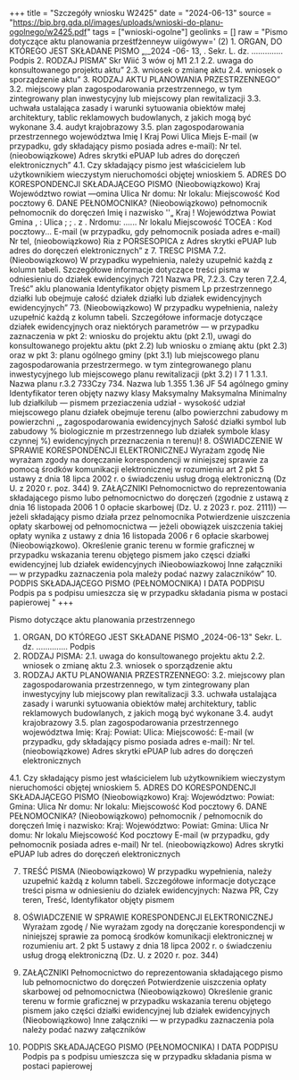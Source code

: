 +++
title = "Szczegóły wniosku W2425"
date = "2024-06-13"
source = "https://bip.brg.gda.pl/images/uploads/wnioski-do-planu-ogolnego/w2425.pdf"
tags = ["wnioski-ogolne"]
geolinks = []
raw = "Pismo dotyczące aktu planowania prześtfżenneyw uiigówyw=' (2) 1. ORGAN, DO KTÓREGO JEST SKŁADANE PISMO „,_2024 -06- 13,  . Sekr. L. dz. .............. Podpis  2. RODZAJ PISMA” Skr Wiić 3 wów oj M1 2.1 2.2. uwaga do konsultowanego projektu aktu” 2.3. wniosek o zmianę aktu 2.4. wniosek o sporządzenie aktu” 3. RODZAJ AKTU PLANOWANIA PRZESTRZENNEGO” 3.2. miejscowy plan zagospodarowania przestrzennego, w tym zintegrowany plan inwestycyjny lub miejscowy plan rewitalizacji 3.3. uchwała ustalająca zasady i warunki sytuowania obiektów małej architektury, tablic reklamowych budowlanych, z jakich mogą być wykonane 3.4. audyt krajobrazowy 3.5. plan zagospodarowania przestrzennego województwa Imię I Kraj Powi Ulica Miejs E-mail (w przypadku, gdy składający pismo posiada adres e-mail): Nr tel. (nieobowiązkowe) Adres skrytki ePUAP lub adres do doręczeń elektronicznych” 4.1. Czy składający pismo jest właścicielem lub użytkownikiem wieczystym nieruchomości objętej wnioskiem 5. ADRES DO KORESPONDENCJI SKŁADAJĄCEGO PISMO (Nieobowiązkowo) Kraj Województwo rowiat —omina Ulica Nr domu: Nr lokalu: Miejscowość Kod pocztowy 6. DANE PEŁNOMOCNIKA? (Nieobowiązkowo) pełnomocnik pełnomocnik do doręczeń Imię i nazwisko ''„ Kraj ! Województwa Powiat Gmina , : Ulica ; ; . z . Nrdomu: ...... Nr lokalu Miejscowość TOCEA : Kod pocztowy... E-mail (w przypadku, gdy pełnomocnik posiada adres e-mail) Nr tel, (nieobowiązkowo) Ria z PORSESOPICA z Adres skrytki ePUAP lub adres do doręczeń elektronicznych” z 7. TRESC PISMA 7.2. (Nieobowiązkowo) W przypadku wypełnienia, należy uzupełnić każdą z kolumn tabeli. Szczegółowe informacje dotyczące treści pisma w odniesieniu do działek ewidencyjnych 721 Nazwa  PR,  7.2.3. Czy teren  7,2.4, Treść” aklu planowania  Identyfikator objęty pismem Lp przestrzennego  działki lub obejmuje całość   działek działki lub działek   ewidencyjnych  ewidencyjnych”  73. (Nieobowiązkowo) W przypadku wypełnienia, należy uzupełnić każdą z kolumn tabeli. Szczegółowe informacje dotyczące działek ewidencyjnych oraz niektórych parametrów — w przypadku zaznaczenia w pkt 2: wniosku do projektu aktu (pkt 2.1), uwagi do konsultowanego projektu aktu (pkt 2.2) lub wniosku o zmianę aktu (pkt 2.3) oraz w pkt 3: planu ogólnego gminy (pkt 3.1) lub miejscowego planu zagospodarowania przestrzermego. w tym zintegrowanego planu inwestycyjnego lub miejscowego planu rewitalizacji (pkt 3.2) l 7 1   1.3.1. Nazwa planu r.3.2  733Czy  734. Nazwa lub  1.355  1.36 JF 54 agólnego gminy  Identyfikator  teren objęty nazwy klasy Maksymalny  Maksymalna  Minimalny lub działkilub —  pismem przeziaczenia  udział  - wysokość  udział miejscowego planu działek  obejmuje  terenu (albo powierzchni  zabudowy m  powierzchni ,„ zagospodarowania  ewidencyjnych  Sałość działki symbol lub  zabudowy %  biologicznie  m przestrzennego lub działek  symbole klasy   czynnej %)    ewidencyjnych przeznaczenia   n  terenu)!      8. OŚWIADCZENIE W SPRAWIE KORESPONDENCJI ELEKTRONICZNEJ Wyrażam zgodę Nie wyrażam zgody na doręczanie korespondencji w niniejszej sprawie za pomocą środków komunikacji elektronicznej w rozumieniu art 2 pkt 5 ustawy z dnia 18 lipca 2002 r. o świadczeniu usług drogą elektroniczną (Dz U. z 2020 r. poz. 344) 9. ZAŁĄCZNIKI Pełnomocnictwo do reprezentowania składającego pismo lubo pełnomocnictwo do doręczeń (zgodnie z ustawą z dnia 16 listopada 2006 1 0 opłacie skarbowej (Dz. U. z 2023 r. poz. 2111)) — jeżeli składający pismo działa przez pelnomocnika Potwierdzenie uiszczenia opłaty skarbowej od pełnomocnictwa — jeżeli obowiązek uiszczenia takiej opłaty wynika z ustawy z dnia 16 listopada 2006 r 6 opłacie skarbowej (Nieobowiązkowo). Określenie granic terenu w formie graficznej w przypadku wskazania terenu objętego pismem jako częsci działki ewidencyjnej lub działek ewidencyjnych iNieobowiazkowoj Inne załączniki — w przypadku zaznaczenia pola mależy podać nazwy  zalaczników” 10. PODPIS SKŁADAJĄCEGO PISMO (PEŁNOMOCNIKA) I DATA PODPISU Podpis pa s podpisu umieszcza się w przypadku składania pisma w postaci papierowej "
+++

Pismo dotyczące aktu planowania przestrzennego

1. ORGAN, DO KTÓREGO JEST SKŁADANE PISMO „2024-06-13" 
   Sekr. L. dz. .............. Podpis 
2. RODZAJ PISMA:
   2.1. uwaga do konsultowanego projektu aktu
   2.2. wniosek o zmianę aktu
   2.3. wniosek o sporządzenie aktu
3. RODZAJ AKTU PLANOWANIA PRZESTRZENNEGO:
   3.2. miejscowy plan zagospodarowania przestrzennego, w tym zintegrowany plan inwestycyjny lub miejscowy plan rewitalizacji
   3.3. uchwała ustalająca zasady i warunki sytuowania obiektów małej architektury, tablic reklamowych budowlanych, z jakich mogą być wykonane
   3.4. audyt krajobrazowy
   3.5. plan zagospodarowania przestrzennego województwa
Imię:
Kraj:
Powiat:
Ulica:
Miejscowość:
E-mail (w przypadku, gdy składający pismo posiada adres e-mail):
Nr tel. (nieobowiązkowe)
Adres skrytki ePUAP lub adres do doręczeń elektronicznych

4.1. Czy składający pismo jest właścicielem lub użytkownikiem wieczystym nieruchomości objętej wnioskiem
5. ADRES DO KORESPONDENCJI SKŁADAJĄCEGO PISMO
   (Nieobowiązkowo)
   Kraj: Województwo:
   Powiat: Gmina:
   Ulica Nr domu: Nr lokalu:
   Miejscowość Kod pocztowy
6. DANE PEŁNOMOCNIKA?
   (Nieobowiązkowo)
   pełnomocnik / pełnomocnik do doręczeń
   Imię i nazwisko:
   Kraj: Województwo:
   Powiat: Gmina:
   Ulica Nr domu: Nr lokalu
   Miejscowość Kod pocztowy
   E-mail (w przypadku, gdy pełnomocnik posiada adres e-mail)
   Nr tel. (nieobowiązkowo)
   Adres skrytki ePUAP lub adres do doręczeń elektronicznych

7. TREŚĆ PISMA
   (Nieobowiązkowo) W przypadku wypełnienia, należy uzupełnić każdą z kolumn tabeli.
   Szczegółowe informacje dotyczące treści pisma w odniesieniu do działek ewidencyjnych:
   Nazwa PR, Czy teren, Treść, Identyfikator objęty pismem

8. OŚWIADCZENIE W SPRAWIE KORESPONDENCJI ELEKTRONICZNEJ
   Wyrażam zgodę / Nie wyrażam zgody na doręczanie korespondencji w niniejszej sprawie za pomocą środków komunikacji elektronicznej w rozumieniu
   art. 2 pkt 5 ustawy z dnia 18 lipca 2002 r. o świadczeniu usług drogą elektroniczną (Dz. U. z 2020 r. poz. 344)

9. ZAŁĄCZNIKI
   Pełnomocnictwo do reprezentowania składającego pismo lub pełnomocnictwo do doręczeń
   Potwierdzenie uiszczenia opłaty skarbowej od pełnomocnictwa
   (Nieobowiązkowo) Określenie granic terenu w formie graficznej w przypadku wskazania terenu objętego pismem jako części działki ewidencyjnej lub działek ewidencyjnych
   (Nieobowiązkowo) Inne załączniki — w przypadku zaznaczenia pola należy podać nazwy załączników

10. PODPIS SKŁADAJĄCEGO PISMO (PEŁNOMOCNIKA) I DATA PODPISU
   Podpis pa s podpisu umieszcza się w przypadku składania pisma w postaci papierowej


